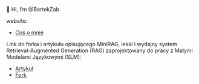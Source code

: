 👋 Hi, I’m @BartekZab

website:
- [Coś o mnie](https://bartekzab.github.io)

Link do forka i artykułu opisującego  MiniRAG, lekki i wydajny system Retrieval-Augmented Generation (RAG) zaprojektowany do pracy z Małymi Modelami Językowymi (SLM):
- [Artykuł](https://paperswithcode.com/paper/minirag-towards-extremely-simple-retrieval)
- [Fork](https://github.com/BartekZab/MiniRAG)
